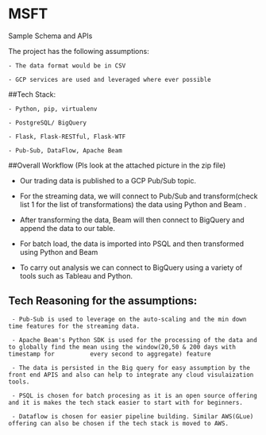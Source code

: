 # MSFT
Sample Schema and APIs

The project has the following assumptions:

    - The data format would be in CSV
    
    - GCP services are used and leveraged where ever possible
 
##Tech Stack:
    
    - Python, pip, virtualenv
    
    - PostgreSQL/ BigQuery
    
    - Flask, Flask-RESTful, Flask-WTF
    
    - Pub-Sub, DataFlow, Apache Beam
 
 
 ##Overall Workflow (Pls look at the attached picture in the zip file)
 
  - Our trading data is published to a GCP Pub/Sub topic.
  
  - For the streaming data, we will connect to Pub/Sub and transform(check list 1 for the list of transformations) the data using Python and Beam .
  
  - After transforming the data, Beam will then connect to BigQuery and append the data to our table.
  
  - For batch load, the data is imported into PSQL and then transformed using Python and Beam
  
  - To carry out analysis we can connect to BigQuery using a variety of tools such as Tableau and Python.
  
  
 ## Tech Reasoning for the assumptions:
 
     - Pub-Sub is used to leverage on the auto-scaling and the min down time features for the streaming data.
     
     - Apache Beam's Python SDK is used for the processing of the data and to globally find the mean using the window(20,50 & 200 days with timestamp for          every second to aggregate) feature
     
     - The data is persisted in the Big query for easy assumption by the front end APIS and also can help to integrate any cloud visulaization tools.
     
     - PSQL is chosen for batch procesing as it is an open source offering and it is makes the tech stack easier to start with for beginners. 
     
     - Dataflow is chosen for easier pipeline building. Similar AWS(GLue) offering can also be chosen if the tech stack is moved to AWS.
     
    
